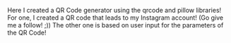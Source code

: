 Here I created a QR Code generator using the qrcode and pillow libraries!
For one, I created a QR code that leads to my Instagram account! (Go give me a follow! ;))
The other one is based on user input for the parameters of the QR Code!

